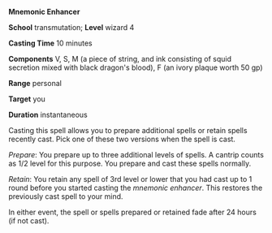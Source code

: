  **Mnemonic Enhancer**

**School** transmutation; **Level** wizard 4

**Casting Time** 10 minutes

**Components** V, S, M (a piece of string, and ink consisting of squid secretion mixed with black dragon's blood), F (an ivory plaque worth 50 gp)

**Range** personal

**Target** you

**Duration** instantaneous

Casting this spell allows you to prepare additional spells or retain spells recently cast. Pick one of these two versions when the spell is cast.

_Prepare_: You prepare up to three additional levels of spells. A cantrip counts as 1/2 level for this purpose. You prepare and cast these spells normally.

_Retain_: You retain any spell of 3rd level or lower that you had cast up to 1 round before you started casting the _mnemonic enhancer_. This restores the previously cast spell to your mind.

In either event, the spell or spells prepared or retained fade after 24 hours (if not cast).


